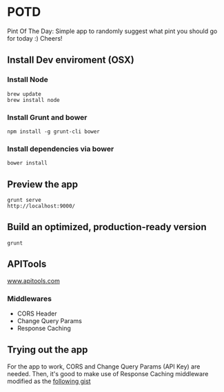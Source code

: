 # POTD


Pint Of The Day: Simple app to randomly suggest what pint you should go for today :) Cheers!

## Install Dev enviroment (OSX)

### Install Node
 
    brew update
    brew install node
  
### Install Grunt and bower

    npm install -g grunt-cli bower

### Install dependencies via bower
    bower install

## Preview the app
 
    grunt serve
    http://localhost:9000/

## Build an optimized, production-ready version

    grunt
    
## APITools
   www.apitools.com

### Middlewares
   * CORS Header
   * Change Query Params
   * Response Caching

## Trying out the app
  For the app to work, CORS and Change Query Params (API Key) are needed.
  Then, it's good to make use of Response Caching middleware modified as the [following gist](https://gist.github.com/ddcesare/e99c2f006d2a14438a5d)

